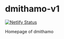 # dmithamo-v1

[![Netlify Status](https://api.netlify.com/api/v1/badges/5a22ac17-3a5f-49ac-9be4-e4ce7d55bf40/deploy-status)](https://app.netlify.com/sites/dmithamo/deploys)

Homepage of dmithamo
